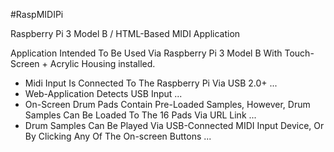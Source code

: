 #RaspMIDIPi


Raspberry Pi 3 Model B / HTML-Based MIDI Application

Application Intended To Be Used Via Raspberry Pi 3 Model B With Touch-Screen + Acrylic Housing installed.

-   Midi Input Is Connected To The Raspberry Pi Via USB 2.0+ ...
-   Web-Application Detects USB Input ...
-   On-Screen Drum Pads Contain Pre-Loaded Samples, However, Drum Samples Can Be Loaded To The 16 Pads Via URL Link ...
-   Drum Samples Can Be Played Via USB-Connected MIDI Input Device, Or By Clicking Any Of The On-screen Buttons ...
